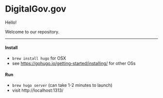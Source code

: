 # DigitalGov.gov

Hello!

Welcome to our repository.

---

#### Install

* `brew install hugo` for OSX
* see https://gohugo.io/getting-started/installing/ for other OSs

#### Run

* `brew hugo server` (can take 1-2 minutes to launch)
* visit http://localhost:1313/
